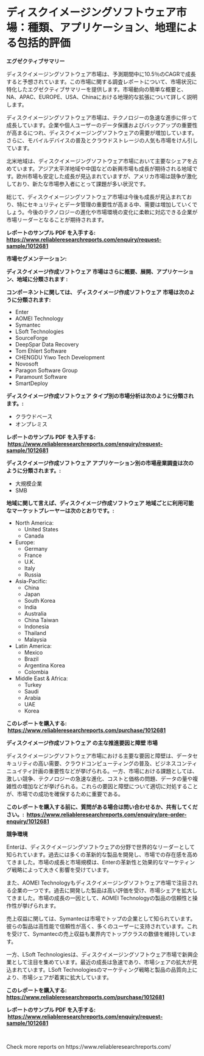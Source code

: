 <p><h1>ディスクイメージングソフトウェア市場：種類、アプリケーション、地理による包括的評価</h1></p><p><strong>エグゼクティブサマリー</strong></p>
<p><p>ディスクイメージングソフトウェア市場は、予測期間中に10.5％のCAGRで成長すると予想されています。この市場に関する調査レポートについて、市場状況に特化したエグゼクティブサマリーを提供します。市場動向の簡単な概要と、NA、APAC、EUROPE、USA、Chinaにおける地理的な拡張について詳しく説明します。</p><p>ディスクイメージングソフトウェア市場は、テクノロジーの急速な進歩に伴って成長しています。企業や個人ユーザーのデータ保護およびバックアップの重要性が高まるにつれ、ディスクイメージングソフトウェアの需要が増加しています。さらに、モバイルデバイスの普及とクラウドストレージの人気も市場をけん引しています。</p><p>北米地域は、ディスクイメージングソフトウェア市場において主要なシェアを占めています。アジア太平洋地域や中国などの新興市場も成長が期待される地域です。欧州市場も安定した成長が見込まれていますが、アメリカ市場は競争が激化しており、新たな市場参入者にとって課題が多い状況です。</p><p>総じて、ディスクイメージングソフトウェア市場は今後も成長が見込まれており、特にセキュリティとデータ管理の重要性が高まる中、需要は増加していくでしょう。今後のテクノロジーの進化や市場環境の変化に柔軟に対応できる企業が市場リーダーとなることが期待されます。</p></p>
<p><strong>レポートのサンプル PDF を入手する: <a href="https://www.reliableresearchreports.com/enquiry/request-sample/1012681">https://www.reliableresearchreports.com/enquiry/request-sample/1012681</a></strong></p>
<p><strong>市場セグメンテーション:</strong></p>
<p><strong> ディスクイメージ作成ソフトウェア 市場はさらに概要、展開、アプリケーション、地域に分類されます :</strong></p>
<p><strong>コンポーネントに関しては、 ディスクイメージ作成ソフトウェア 市場は次のように分類されます: &nbsp;</strong></p>
<p><ul><li>Enter</li><li>AOMEI Technology</li><li>Symantec</li><li>LSoft Technologies</li><li>SourceForge</li><li>DeepSpar Data Recovery</li><li>Tom Ehlert Software</li><li>CHENGDU Yiwo Tech Development</li><li>Novosoft</li><li>Paragon Software Group</li><li>Paramount Software</li><li>SmartDeploy</li></ul></p>
<p><strong> ディスクイメージ作成ソフトウェア タイプ別の市場分析は次のように分類されます。:</strong></p>
<p><ul><li>クラウドベース</li><li>オンプレミス</li></ul></p>
<p><strong>レポートのサンプル PDF を入手する: &nbsp;<a href="https://www.reliableresearchreports.com/enquiry/request-sample/1012681">https://www.reliableresearchreports.com/enquiry/request-sample/1012681</a></strong></p>
<p><strong> ディスクイメージ作成ソフトウェア アプリケーション別の市場産業調査は次のように分類されます。:</strong></p>
<p><ul><li>大規模企業</li><li>SMB</li></ul></p>
<p><strong>地域に関して言えば、ディスクイメージ作成ソフトウェア 地域ごとに利用可能なマーケットプレーヤーは次のとおりです。:</strong></p>
<p><ul>
    <li>
        North America:
        <ul>
            <li>United States</li>
            <li>Canada</li>
        </ul>
    </li>
    <li>
        Europe:
        <ul>
            <li>Germany</li>
            <li>France</li>
            <li>U.K.</li>
            <li>Italy</li>
            <li>Russia</li>
        </ul>
    </li>
    <li>
        Asia-Pacific:
        <ul>
            <li>China</li>
            <li>Japan</li>
            <li>South Korea</li>
            <li>India</li>
            <li>Australia</li>
            <li>China Taiwan</li>
            <li>Indonesia</li>
            <li>Thailand</li>
            <li>Malaysia</li>
        </ul>
    </li>
    <li>
        Latin America:
        <ul>
            <li>Mexico</li>
            <li>Brazil</li>
            <li>Argentina Korea</li>
            <li>Colombia</li>
        </ul>
    </li>
    <li>
        Middle East & Africa:
        <ul>
            <li>Turkey</li>
            <li>Saudi</li>
            <li>Arabia</li>
            <li>UAE</li>
            <li>Korea</li>
        </ul>
    </li>
    </ul></p>
<p><strong>このレポートを購入する: &nbsp;<a href="https://www.reliableresearchreports.com/purchase/1012681">https://www.reliableresearchreports.com/purchase/1012681</a></strong></p>
<p><strong>ディスクイメージ作成ソフトウェア の主な推進要因と障壁 市場</strong></p>
<p><p>ディスクイメージングソフトウェア市場における主要な要因と障壁は、データセキュリティの高い需要、クラウドコンピューティングの普及、ビジネスコンティニュイティ計画の重要性などが挙げられる。一方、市場における課題としては、激しい競争、テクノロジーの急速な進化、コストと価格の問題、データの量や複雑性の増加などが挙げられる。これらの要因と障壁について適切に対処することが、市場での成功を確保するために重要である。</p></p>
<p><strong>このレポートを購入する前に、質問がある場合は問い合わせるか、共有してください。:&nbsp; <a href="https://www.reliableresearchreports.com/enquiry/pre-order-enquiry/1012681">https://www.reliableresearchreports.com/enquiry/pre-order-enquiry/1012681</a></strong></p>
<p><strong>競争環境</strong></p>
<p><p>Enterは、ディスクイメージングソフトウェアの分野で世界的なリーダーとして知られています。過去には多くの革新的な製品を開発し、市場での存在感を高めてきました。市場の成長と市場規模は、Enterの革新性と効果的なマーケティング戦略によって大きく影響を受けています。</p><p>また、AOMEI Technologyもディスクイメージングソフトウェア市場で注目される企業の一つです。過去に開発した製品は高い評価を受け、市場シェアを拡大してきました。市場の成長の一因として、AOMEI Technologyの製品の信頼性と操作性が挙げられます。</p><p>売上収益に関しては、Symantecは市場でトップの企業として知られています。彼らの製品は高性能で信頼性が高く、多くのユーザーに支持されています。これを受けて、Symantecの売上収益も業界内でトップクラスの数値を維持しています。</p><p>一方、LSoft Technologiesは、ディスクイメージングソフトウェア市場で新興企業として注目を集めています。最近の成長は急速であり、市場シェアの拡大が見込まれています。LSoft Technologiesのマーケティング戦略と製品の品質向上により、市場シェアが着実に拡大しています。</p></p>
<p><strong>このレポートを購入する: &nbsp; <a href="https://www.reliableresearchreports.com/purchase/1012681">https://www.reliableresearchreports.com/purchase/1012681</a></strong></p>
<p><strong>レポートのサンプル PDF を入手する: &nbsp;<a href="https://www.reliableresearchreports.com/enquiry/request-sample/1012681">https://www.reliableresearchreports.com/enquiry/request-sample/1012681</a></strong><strong></strong></p>
<p>&nbsp;</p>
<p>Check more reports on https://www.reliableresearchreports.com/</p>